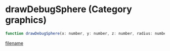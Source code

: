 # drawDebugSphere (Category graphics)

```js
function drawDebugSphere(x: number, y: number, z: number, radius: number, red: number, green: number, blue: number, alpha: number): void
```

[filename](drawDebugSphere_m.md ':include')